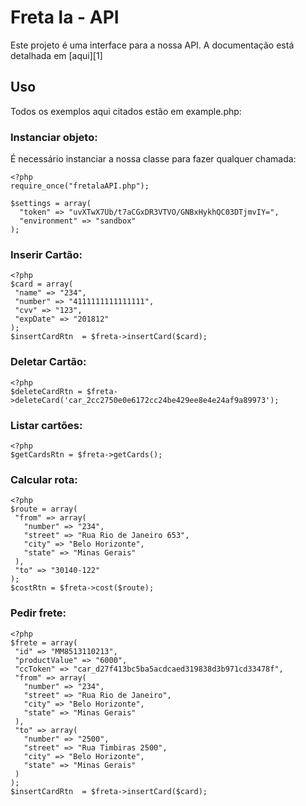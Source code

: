 Freta la - API
===============

Este projeto é uma interface para a nossa API. A documentação está detalhada em [aqui][1]

Uso
---

Todos os exemplos aqui citados estão em example.php:

### Instanciar objeto:
É necessário instanciar a nossa classe para fazer qualquer chamada:
```
<?php
require_once("fretalaAPI.php");

$settings = array(
  "token" => "uvXTwX7Ub/t7aCGxDR3VTVO/GNBxHykhQC03DTjmvIY=",
  "environment" => "sandbox"
);
```
### Inserir Cartão:
```
<?php
$card = array(
 "name" => "234",
 "number" => "4111111111111111",
 "cvv" => "123",
 "expDate" => "201812"
);
$insertCardRtn  = $freta->insertCard($card);
```

### Deletar Cartão:
```
<?php
$deleteCardRtn = $freta->deleteCard('car_2cc2750e0e6172cc24be429ee8e4e24af9a89973');
```

### Listar cartões:
```
<?php
$getCardsRtn = $freta->getCards();
```

### Calcular rota:
```
<?php
$route = array(
 "from" => array(
   "number" => "234",
   "street" => "Rua Rio de Janeiro 653",
   "city" => "Belo Horizonte", 
   "state" => "Minas Gerais"
 ),
 "to" => "30140-122"
);
$costRtn = $freta->cost($route);
```

### Pedir frete:
```
<?php
$frete = array(
 "id" => "MM8513110213",
 "productValue" => "6000",
 "ccToken" => "car_d27f413bc5ba5acdcaed319838d3b971cd33478f",
 "from" => array(
   "number" => "234",
   "street" => "Rua Rio de Janeiro",
   "city" => "Belo Horizonte", 
   "state" => "Minas Gerais"
 ),
 "to" => array(
   "number" => "2500",
   "street" => "Rua Timbiras 2500",
   "city" => "Belo Horizonte", 
   "state" => "Minas Gerais"
 )
);
$insertCardRtn  = $freta->insertCard($card);
```

[aqui]:http://freta.la/apidocs/

